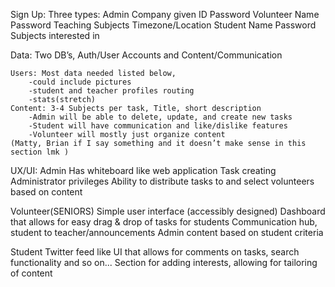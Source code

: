 Sign Up: 
	Three types:
		Admin
Company given ID
Password
		Volunteer
Name
Password
Teaching Subjects
Timezone/Location
		Student
Name
Password
Subjects interested in

Data:
	Two DB’s, Auth/User Accounts and Content/Communication
	
	
	Users: Most data needed listed below, 
		-could include pictures
		-student and teacher profiles routing
		-stats(stretch)
	Content: 3-4 Subjects per task, Title, short description
		-Admin will be able to delete, update, and create new tasks
		-Student will have communication and like/dislike features
		-Volunteer will mostly just organize content
	(Matty, Brian if I say something and it doesn’t make sense in this section lmk )




UX/UI:
Admin
Has whiteboard like web application
Task creating
Administrator privileges
Ability to distribute tasks to and select volunteers based on content


Volunteer(SENIORS)
Simple user interface (accessibly designed)
Dashboard that allows for easy drag & drop of tasks for students
Communication hub, student to teacher/announcements
Admin content based on student criteria

Student
Twitter feed like UI that allows for comments on tasks, search functionality and so on...
Section for adding interests, allowing for tailoring of content
